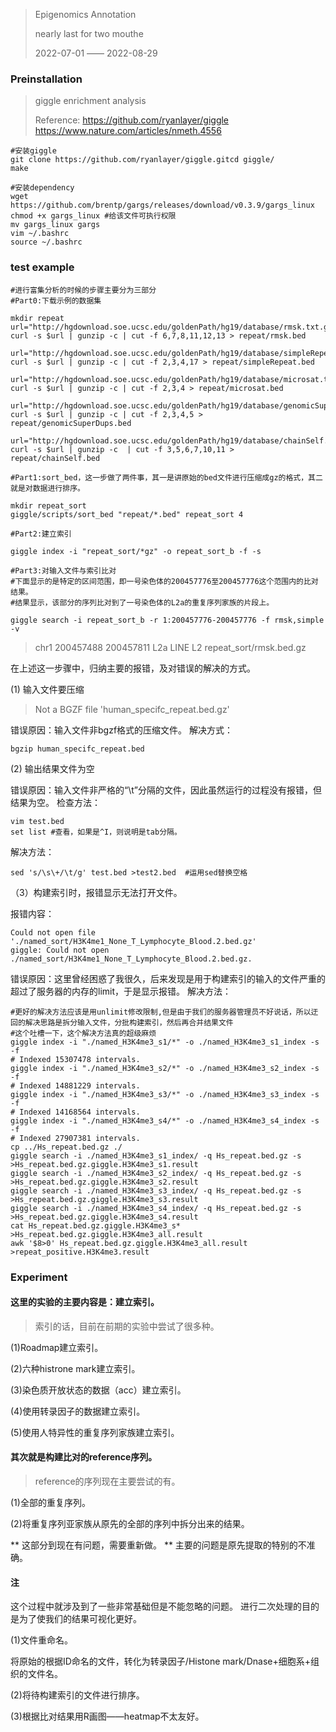 > Epigenomics Annotation 
> 
> nearly last for two mouthe 
> 
> 2022-07-01 —— 2022-08-29


###  Preinstallation
>giggle enrichment analysis
>
> Reference:
> https://github.com/ryanlayer/giggle
> https://www.nature.com/articles/nmeth.4556

```shell
#安装giggle
git clone https://github.com/ryanlayer/giggle.gitcd giggle/
make

#安装dependency
wget  https://github.com/brentp/gargs/releases/download/v0.3.9/gargs_linux
chmod +x gargs_linux #给该文件可执行权限
mv gargs_linux gargs
vim ~/.bashrc 
source ~/.bashrc
```
### test example

```shell
#进行富集分析的时候的步骤主要分为三部分
#Part0:下载示例的数据集

mkdir repeat
url="http://hgdownload.soe.ucsc.edu/goldenPath/hg19/database/rmsk.txt.gz"
curl -s $url | gunzip -c | cut -f 6,7,8,11,12,13 > repeat/rmsk.bed

url="http://hgdownload.soe.ucsc.edu/goldenPath/hg19/database/simpleRepeat.txt.gz"
curl -s $url | gunzip -c | cut -f 2,3,4,17 > repeat/simpleRepeat.bed

url="http://hgdownload.soe.ucsc.edu/goldenPath/hg19/database/microsat.txt.gz"
curl -s $url | gunzip -c | cut -f 2,3,4 > repeat/microsat.bed

url="http://hgdownload.soe.ucsc.edu/goldenPath/hg19/database/genomicSuperDups.txt.gz"
curl -s $url | gunzip -c | cut -f 2,3,4,5 > repeat/genomicSuperDups.bed

url="http://hgdownload.soe.ucsc.edu/goldenPath/hg19/database/chainSelf.txt.gz"
curl -s $url | gunzip -c  | cut -f 3,5,6,7,10,11 > repeat/chainSelf.bed

#Part1:sort_bed，这一步做了两件事，其一是讲原始的bed文件进行压缩成gz的格式，其二就是对数据进行排序。

mkdir repeat_sort
giggle/scripts/sort_bed "repeat/*.bed" repeat_sort 4

#Part2:建立索引

giggle index -i "repeat_sort/*gz" -o repeat_sort_b -f -s

#Part3:对输入文件与索引比对
#下面显示的是特定的区间范围，即一号染色体的200457776至200457776这个范围内的比对结果。
#结果显示，该部分的序列比对到了一号染色体的L2a的重复序列家族的片段上。

giggle search -i repeat_sort_b -r 1:200457776-200457776 -f rmsk,simple -v

```
> chr1    200457488   200457811   L2a LINE    L2  repeat_sort/rmsk.bed.gz


在上述这一步骤中，归纳主要的报错，及对错误的解决的方式。

(1) 输入文件要压缩

> Not a BGZF file 'human_specifc_repeat.bed.gz'

错误原因：输入文件非bgzf格式的压缩文件。
解决方式：

```shell
bgzip human_specifc_repeat.bed
```

(2) 输出结果文件为空

错误原因：输入文件非严格的“\t”分隔的文件，因此虽然运行的过程没有报错，但结果为空。
检查方法：
```
vim test.bed
set list #查看，如果是^I，则说明是tab分隔。
```
解决方法：
```
sed 's/\s\+/\t/g' test.bed >test2.bed  #运用sed替换空格
```

（3）构建索引时，报错显示无法打开文件。

报错内容：
```
Could not open file './named_sort/H3K4me1_None_T_Lymphocyte_Blood.2.bed.gz'
giggle: Could not open ./named_sort/H3K4me1_None_T_Lymphocyte_Blood.2.bed.gz.
```
错误原因：这里曾经困惑了我很久，后来发现是用于构建索引的输入的文件严重的超过了服务器的内存的limit，于是显示报错。
解决方法：
```
#更好的解决方法应该是用unlimit修改限制,但是由于我们的服务器管理员不好说话，所以迂回的解决思路是拆分输入文件，分批构建索引，然后再合并结果文件
#这个吐槽一下，这个解决方法真的超级麻烦
giggle index -i "./named_H3K4me3_s1/*" -o ./named_H3K4me3_s1_index -s -f
# Indexed 15307478 intervals.
giggle index -i "./named_H3K4me3_s2/*" -o ./named_H3K4me3_s2_index -s -f
# Indexed 14881229 intervals.
giggle index -i "./named_H3K4me3_s3/*" -o ./named_H3K4me3_s3_index -s -f
# Indexed 14168564 intervals.
giggle index -i "./named_H3K4me3_s4/*" -o ./named_H3K4me3_s4_index -s -f
# Indexed 27907381 intervals.
cp ../Hs_repeat.bed.gz ./
giggle search -i ./named_H3K4me3_s1_index/ -q Hs_repeat.bed.gz -s >Hs_repeat.bed.gz.giggle.H3K4me3_s1.result
giggle search -i ./named_H3K4me3_s2_index/ -q Hs_repeat.bed.gz -s >Hs_repeat.bed.gz.giggle.H3K4me3_s2.result
giggle search -i ./named_H3K4me3_s3_index/ -q Hs_repeat.bed.gz -s >Hs_repeat.bed.gz.giggle.H3K4me3_s3.result
giggle search -i ./named_H3K4me3_s4_index/ -q Hs_repeat.bed.gz -s >Hs_repeat.bed.gz.giggle.H3K4me3_s4.result
cat Hs_repeat.bed.gz.giggle.H3K4me3_s* >Hs_repeat.bed.gz.giggle.H3K4me3_all.result
awk '$8>0' Hs_repeat.bed.gz.giggle.H3K4me3_all.result >repeat_positive.H3K4me3.result

```

### Experiment

#### 这里的实验的主要内容是：建立索引。
>
> 索引的话，目前在前期的实验中尝试了很多种。

(1)Roadmap建立索引。

(2)六种histrone mark建立索引。

(3)染色质开放状态的数据（acc）建立索引。

(4)使用转录因子的数据建立索引。

(5)使用人特异性的重复序列家族建立索引。

#### 其次就是构建比对的reference序列。
>
> reference的序列现在主要尝试的有。

(1)全部的重复序列。

(2)将重复序列亚家族从原先的全部的序列中拆分出来的结果。

** 这部分到现在有问题，需要重新做。
** 主要的问题是原先提取的特别的不准确。

#### 注

这个过程中就涉及到了一些非常基础但是不能忽略的问题。
进行二次处理的目的是为了使我们的结果可视化更好。

(1)文件重命名。

将原始的根据ID命名的文件，转化为转录因子/Histone mark/Dnase+细胞系+组织的文件名。

(2)将待构建索引的文件进行排序。

(3)根据比对结果用R画图——heatmap不太友好。















